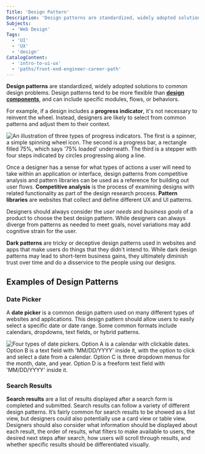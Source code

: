 ```yaml
---
Title: 'Design Pattern'
Description: 'Design patterns are standardized, widely adopted solutions to common design problems.'
Subjects:
  - 'Web Design'
Tags:
  - 'UI'
  - 'UX'
  - 'design'
CatalogContent:
  - 'intro-to-ui-ux'
  - 'paths/front-end-engineer-career-path'
---
```


**Design patterns** are standardized, widely adopted solutions to common design problems. Design patterns tend to be more flexible than **[design components](https://www.codecademy.com/resources/docs/uiux/design-component)**, and can include specific modules, flows, or behaviors. 

For example, if a design includes a **progress indicator**, it's not necessary to reinvent the wheel. Instead, designers are likely to select from common patterns and adjust them to their context.  

![An illustration of three types of progress indicators. The first is a spinner, a simple spinning wheel icon. The second is a progress bar, a rectangle filled 75%, which says '75% loaded' underneath. The third is a stepper with four steps indicated by circles progressing along a line.](https://raw.githubusercontent.com/Codecademy/docs/main/media/design-pattern-progress-indicator.png)

Once a designer has a sense for what types of actions a user will need to take within an application or interface, design patterns from competitive analysis and pattern libraries can be used as a reference for building out user flows. **Competitive analysis** is the process of examining designs with related functionality as part of the design research process. **Pattern libraries** are websites that collect and define different UX and UI patterns.  

Designers should always consider the *user needs* and *business goals* of a product to choose the best design pattern. While designers can always diverge from patterns as needed to meet goals, novel variations may add cognitive strain for the user. 

**Dark patterns** are tricky or deceptive design patterns used in websites and apps that make users do things that they didn't intend to. While dark design patterns may lead to short-term business gains, they ultimately diminish trust over time and do a disservice to the people using our designs.

## Examples of Design Patterns

### Date Picker 

A **date picker** is a common design pattern used on many different types of websites and applications. This design pattern should allow users to easily select a specific date or date range. Some common formats include calendars, dropdowns, text fields, or hybrid patterns. 

![Four types of date pickers. Option A is a calendar with clickable dates. Option B is a text field with 'MM/DD/YYYY' inside it, with the option to click and select a date from a calendar. Option C is three dropdown menus for the month, date, and year. Option D is a freeform text field with 'MM/DD/YYYY' inside it.](https://raw.githubusercontent.com/Codecademy/docs/main/media/design-pattern-date-picker.png)

### Search Results

**Search results** are a list of results displayed after a search form is completed and submitted. Search results can follow a variety of different design patterns. It’s fairly common for search results to be showed as a list view, but designers could also potentially use a card view or table view. Designers should also consider what information should be displayed about each result, the order of results, what filters to make available to users, the desired next steps after search, how users will scroll through results, and whether specific results should be differentiated visually. 